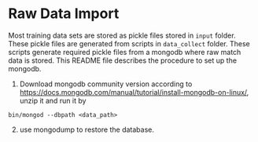 # Raw Data Import

Most training data sets are stored as pickle files stored in `input` folder. 
These pickle files are generated from scripts in `data_collect` folder. 
These scripts generate required pickle files from a mongodb where raw match data is stored.
This README file describes the procedure to set up the mongodb.

1. Download mongodb community version according to https://docs.mongodb.com/manual/tutorial/install-mongodb-on-linux/, 
unzip it and run it by 
```
bin/mongod --dbpath <data_path>
```
2. use mongodump to restore the database.



 

 
